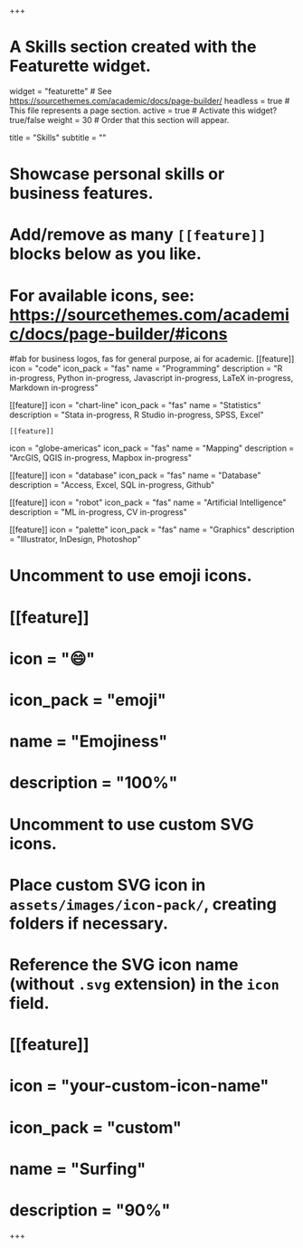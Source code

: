 +++
# A Skills section created with the Featurette widget.
widget = "featurette"  # See https://sourcethemes.com/academic/docs/page-builder/
headless = true  # This file represents a page section.
active = true  # Activate this widget? true/false
weight = 30  # Order that this section will appear.

title = "Skills"
subtitle = ""

# Showcase personal skills or business features.
# 
# Add/remove as many `[[feature]]` blocks below as you like.
# 
# For available icons, see: https://sourcethemes.com/academic/docs/page-builder/#icons
#fab for business logos, fas for general purpose, ai for academic.
[[feature]] 
  icon = "code"
  icon_pack = "fas"
  name = "Programming"
  description = "R in-progress, Python in-progress, Javascript in-progress, LaTeX in-progress, Markdown in-progress"
  
[[feature]]
  icon = "chart-line"
  icon_pack = "fas"
  name = "Statistics"
  description = "Stata in-progress, R Studio in-progress, SPSS, Excel"  

  
    [[feature]]
  icon = "globe-americas"
  icon_pack = "fas"
  name = "Mapping"
  description = "ArcGIS, QGIS in-progress, Mapbox in-progress"
  
  [[feature]]
  icon = "database"
  icon_pack = "fas"
  name = "Database"
  description = "Access, Excel, SQL in-progress, Github"  
  
   [[feature]]
  icon = "robot"
  icon_pack = "fas"
  name = "Artificial Intelligence"
  description = "ML in-progress, CV in-progress"  
  
  
  [[feature]]
  icon = "palette"
  icon_pack = "fas"
  name = "Graphics"
  description = "Illustrator, InDesign, Photoshop"  

# Uncomment to use emoji icons.
# [[feature]]
#  icon = ":smile:"
#  icon_pack = "emoji"
#  name = "Emojiness"
#  description = "100%"  

# Uncomment to use custom SVG icons.
# Place custom SVG icon in `assets/images/icon-pack/`, creating folders if necessary.
# Reference the SVG icon name (without `.svg` extension) in the `icon` field.
# [[feature]]
#  icon = "your-custom-icon-name"
#  icon_pack = "custom"
#  name = "Surfing"
#  description = "90%"

+++
